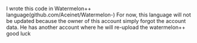 I wrote this code in Watermelon++ language(github.com/Aceinet/Watermelon-)
For now, this language will not be updated because the owner of this account simply forgot the account data.
He has another account where he will re-upload the watermelon++ good luck
